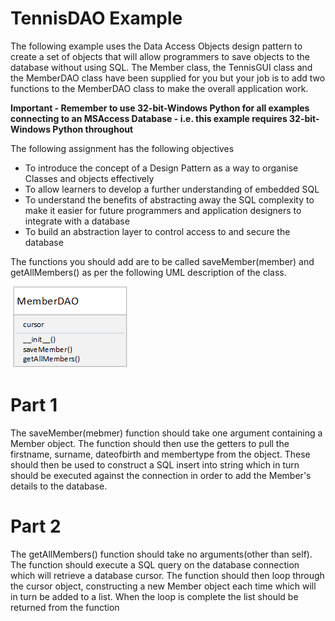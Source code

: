 # TennisDAO Example

The following example uses the Data Access Objects design pattern to create a set of objects that will allow programmers to save objects to the database without using SQL. The Member class, the TennisGUI class and the MemberDAO class have been supplied for you but your job is to add two functions to the MemberDAO class to make the overall application work.

**Important - Remember to use 32-bit-Windows Python for all examples connecting to an MSAccess Database - i.e. this example requires 32-bit-Windows Python throughout**

The following assignment has the following objectives
- To introduce the concept of a Design Pattern as a way to organise Classes and objects effectively
- To allow learners to develop a further understanding of embedded SQL
- To understand the benefits of abstracting away the SQL complexity to make it easier for future programmers and application designers to integrate with a database
- To build an abstraction layer to control access to and secure the database

The functions you should add are to be called saveMember(member) and getAllMembers() as per the following UML description of the class.

![alt text](MemberDAO.png)

# Part 1

The saveMember(mebmer) function should take one argument containing a Member object. The function should then use the getters to pull the firstname, surname, dateofbirth and membertype from the object. These should then be used to construct a SQL insert into string which in turn should be executed against the connection in order to add the Member's details to the database.

# Part 2

The getAllMembers() function should take no arguments(other than self). The function should execute a SQL query on the database connection which will retrieve a database cursor. The function should then loop through the cursor object, constructing a new Member object each time which will in turn be added to a list. When the loop is complete the list should be returned from the function
